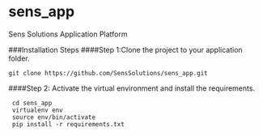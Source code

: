 # sens_app
Sens Solutions Application Platform

###Installation Steps
####Step 1:Clone the project to your application folder.

    git clone https://github.com/SensSolutions/sens_app.git

####Step 2: Activate the virtual environment and install the requirements.
 
     cd sens_app
     virtualenv env
     source env/bin/activate
     pip install -r requirements.txt 
                     
